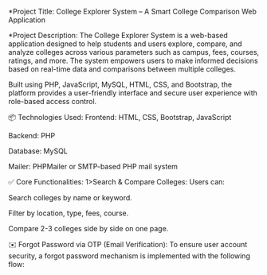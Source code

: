 *Project Title: 
 College Explorer System – A Smart College Comparison Web Application

*Project Description:
The College Explorer System is a web-based application designed to help students and users explore, compare, and analyze colleges across various parameters such as campus, fees, courses, ratings, and more. The system empowers users to make informed decisions based on real-time data and comparisons between multiple colleges.

Built using PHP, JavaScript, MySQL, HTML, CSS, and Bootstrap, the platform provides a user-friendly interface and secure user experience with role-based access control.

📦 Technologies Used:
Frontend: HTML, CSS, Bootstrap, JavaScript

Backend: PHP 

Database: MySQL

Mailer: PHPMailer or SMTP-based PHP mail system


✅ Core Functionalities:
1>Search & Compare Colleges:
Users can:

Search colleges by name or keyword.

Filter by location, type, fees, course.

Compare 2-3 colleges side by side on one page.

✉️ Forgot Password via OTP (Email Verification):
To ensure user account security, a forgot password mechanism is implemented with the following flow:
